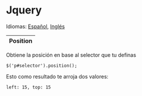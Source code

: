 # Jquery

Idiomas: [Español](https://github.com/danielmoreno58/documentation/tree/master/JS/JQUERY/README.es.md), [Inglés](https://github.com/danielmoreno58/documentation/tree/master/JS/JQUERY/README.md)

| Position |
| -------- |

Obtiene la posición en base al selector que tu definas

`$('p#selector').position();`

Esto como resultado te arroja dos valores:

`left: 15, top: 15`